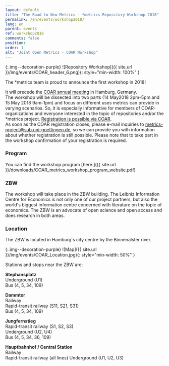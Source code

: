 ```yaml
---
layout: default
title: "The Road to New Metrics – *metrics Repository Workshop 2018"
permalink: /en/events/workshop2018/
lang: en
parent: events
ref: workshop2018
comments: false
position:
order: 1
alt: "Joint Open Metrics - COAR Workshop"
---
```

<!-- Start editing content here-->


<!-- Header test--> 

{:.img--decoration-purple}
![Repository Workshop]({{ site.url }}/img/events/COAR_header_6.png){: style="min-width: 100%" }
  
The \*metrics team is proud to announce the first workshop in 2018!  
  
It will precede the [COAR annual meeting](https://www.coar-repositories.org/community/coar-annual-meeting-2018/) in Hamburg, Germany.  
The workshop will be dissected into two parts (14 May2018 2pm-5pm and 15 May 2018 9am-1pm)
and focus on different uses metrics can provide in varying scenarios. So, it is especially informative for 
members of COAR-organizations and everyone interested in the topic of repositories and/or the \*metrics project.
[Registration is possible via COAR](https://www.coar-repositories.org/community/coar-annual-meeting-2018/registration/).  
As soon as the COAR registration closes, please e-mail inquiries to [metrics-project@sub.uni-goettingen.de](mailto:metrics-project@sub.uni-goettingen.de), so we can provide you with information about whether registration is still possible. Please note that to take part in the workshop confirmation of your registration is required.  

### Program
You can find the workshop program [here.]({{ site.url }}/downloads/COAR_metrics_workshop_program_website.pdf)
    
### ZBW  
The workshop will take place in the ZBW building. The Leibniz Information Centre for 
Economics is not only one of our project partners, but also the world&#39;s biggest information
centre concerned with literature on the topic of economics. The ZBW is an advocate of open science 
and open access and does research in both areas.  
  
### Location  
The ZBW is located in Hamburg&#39;s city centre by the Binnenalster river.  
  
<!-- Insert Map here-->  

{:.img--decoration-purple}
![Map]({{ site.url }}/img/events/COAR_Location.jpg){: style="min-width: 50%" }
  
Stations and stops near the ZBW are:  
  
**Stephansplatz**  
Underground (U1)  
Bus (4, 5, 34, 109)  
  
**Dammtor**  
Railway  
Rapid-transit railway (S11, S21, S31)  
Bus (4, 5, 34, 109)  
  
**Jungfernstieg**  
Rapid-transit railway (S1, S2, S3)  
Underground (U2, U4)  
Bus (4, 5, 34, 36, 109)  
  
**Hauptbahnhof / Central Station**  
Railway  
Rapid-transit railway (all lines) 
Underground (U1, U2, U3)  
